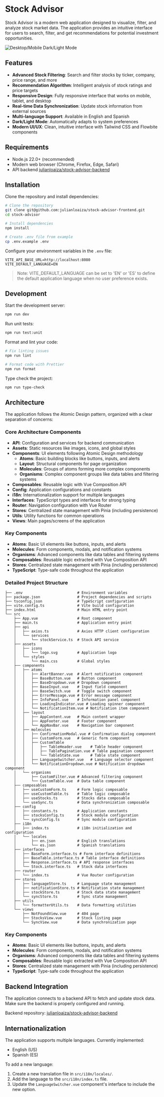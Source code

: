 # Stock Advisor

Stock Advisor is a modern web application designed to visualize, filter, and analyze stock market data. The application provides an intuitive interface for users to search, filter, and get recommendations for potential investment opportunities.

![Desktop/Mobile Dark/Light Mode](src/assets/captures/capture_en.png)

## Features

- **Advanced Stock Filtering**: Search and filter stocks by ticker, company, price range, and more
- **Recommendation Algorithm**: Intelligent analysis of stock ratings and price targets
- **Responsive Design**: Fully responsive interface that works on mobile, tablet, and desktop
- **Real-time Data Synchronization**: Update stock information from external sources
- **Multi-language Support**: Available in English and Spanish
- **Dark/Light Mode**: Automatically adapts to system preferences
- **Modern UI/UX**: Clean, intuitive interface with Tailwind CSS and Flowbite components

## Requirements

- Node.js 22.0+ (recommended)
- Modern web browser (Chrome, Firefox, Edge, Safari)
- API backend [julianloaiza/stock-advisor-backend](https://github.com/julianloaiza/stock-advisor-backend)

## Installation

Clone the repository and install dependencies:

```bash
# Clone the repository
git clone git@github.com:julianloaiza/stock-advisor-frontend.git
cd stock-advisor

# Install dependencies
npm install

# Create .env file from example
cp .env.example .env
```

Configure your environment variables in the `.env` file:

```
VITE_API_BASE_URL=http://localhost:8080
VITE_DEFAULT_LANGUAGE=EN
```

> Note: VITE_DEFAULT_LANGUAGE can be set to 'EN' or 'ES' to define the default application language when no user preference exists.

## Development

Start the development server:

```bash
npm run dev
```

Run unit tests:

```bash
npm run test:unit
```

Format and lint your code:

```bash
# Fix linting issues
npm run lint

# Format code with Prettier
npm run format
```

Type check the project:

```bash
npm run type-check
```

## Architecture

The application follows the Atomic Design pattern, organized with a clear separation of concerns:

### Core Architecture Components

- **API**: Configuration and services for backend communication
- **Assets**: Static resources like images, icons, and global styles
- **Components**: UI elements following Atomic Design methodology
  - **Atoms**: Basic building blocks like buttons, inputs, and alerts
  - **Layout**: Structural components for page organization
  - **Molecules**: Groups of atoms forming more complex components
  - **Organisms**: Complex component groups like data tables and filtering systems
- **Composables**: Reusable logic with Vue Composition API
- **Config**: Application configurations and constants
- **i18n**: Internationalization support for multiple languages
- **Interfaces**: TypeScript types and interfaces for strong typing
- **Router**: Navigation configuration with Vue Router
- **Stores**: Centralized state management with Pinia (including persistence)
- **Utils**: Utility functions for common operations
- **Views**: Main pages/screens of the application

### Key Components

- **Atoms**: Basic UI elements like buttons, inputs, and alerts
- **Molecules**: Form components, modals, and notification systems
- **Organisms**: Advanced components like data tables and filtering systems
- **Composables**: Reusable logic extracted with Vue Composition API
- **Stores**: Centralized state management with Pinia (including persistence)
- **TypeScript**: Type-safe code throughout the application

### Detailed Project Structure

```
├── .env                         # Environment variables
├── package.json                 # Project dependencies and scripts
├── tsconfig.json                # TypeScript configuration
├── vite.config.ts               # Vite build configuration
├── index.html                   # Main HTML entry point
└── src
    ├── App.vue                  # Root component
    ├── main.ts                  # Application entry point
    ├── api
    │   ├── axios.ts             # Axios HTTP client configuration
    │   └── services
    │       └── stockService.ts  # Stock API service
    ├── assets
    │   ├── icons
    │   │   └── logo.svg         # Application logo
    │   └── styles
    │       └── main.css         # Global styles
    ├── components
    │   ├── atoms
    │   │   ├── AlertBanner.vue  # Alert notification component
    │   │   ├── BaseButton.vue   # Button component
    │   │   ├── BaseDropdown.vue # Dropdown component
    │   │   ├── BaseInput.vue    # Input field component
    │   │   ├── BaseSwitch.vue   # Toggle switch component
    │   │   ├── ErrorMessage.vue # Error message component
    │   │   ├── InfoPanel.vue    # Information panel component
    │   │   ├── LoadingIndicator.vue # Loading spinner component
    │   │   └── NotificationItem.vue # Notification item component
    │   ├── layout
    │   │   ├── AppContent.vue   # Main content wrapper
    │   │   ├── AppFooter.vue    # Footer component
    │   │   └── AppNavBar.vue    # Navigation bar component
    │   ├── molecules
    │   │   ├── ConfirmationModal.vue # Confirmation dialog component
    │   │   ├── CustomForm.vue   # Generic form component
    │   │   ├── CustomTable
    │   │   │   ├── TableHeader.vue    # Table header component
    │   │   │   ├── TablePagination.vue # Table pagination component
    │   │   │   └── TableState.vue     # Table state component
    │   │   ├── LanguageSwitcher.vue   # Language selector component
    │   │   └── NotificationDropdown.vue # Notification dropdown component
    │   └── organisms
    │       ├── CustomFilter.vue # Advanced filtering component
    │       └── CustomTable.vue  # Data table component
    ├── composables
    │   ├── useCustomForm.ts     # Form logic composable
    │   ├── useCustomTable.ts    # Table logic composable
    │   ├── useStocks.ts         # Stocks data composable
    │   └── useSync.ts           # Data synchronization composable
    ├── config
    │   ├── constants.ts         # Application constants
    │   ├── stocksConfig.ts      # Stock module configuration
    │   └── syncConfig.ts        # Sync module configuration
    ├── i18n
    │   ├── index.ts             # i18n initialization and configuration
    │   └── locales
    │       ├── en.json          # English translations
    │       └── es.json          # Spanish translations
    ├── interfaces
    │   ├── BaseForm.interface.ts # Form interface definitions
    │   ├── BaseTable.interface.ts # Table interface definitions
    │   ├── Response.interface.ts # API response interfaces
    │   └── Stock.interface.ts   # Stock data interfaces
    ├── router
    │   └── index.ts             # Vue Router configuration
    ├── stores
    │   ├── languageStore.ts     # Language state management
    │   ├── notificationStore.ts # Notification state management
    │   ├── stockStore.ts        # Stock data state management
    │   └── syncStore.ts         # Sync state management
    ├── utils
    │   └── formatterUtils.ts    # Data formatting utilities
    └── views
        ├── NotFoundView.vue     # 404 page
        ├── StocksView.vue       # Stock listing page
        └── SyncView.vue         # Data synchronization page
```

### Key Components

- **Atoms**: Basic UI elements like buttons, inputs, and alerts
- **Molecules**: Form components, modals, and notification systems
- **Organisms**: Advanced components like data tables and filtering systems
- **Composables**: Reusable logic extracted with Vue Composition API
- **Stores**: Centralized state management with Pinia (including persistence)
- **TypeScript**: Type-safe code throughout the application

## Backend Integration

The application connects to a backend API to fetch and update stock data. Make sure the backend is properly configured and running.

Backend repository: [julianloaiza/stock-advisor-backend](https://github.com/julianloaiza/stock-advisor-backend)

## Internationalization

The application supports multiple languages. Currently implemented:

- English (US)
- Spanish (ES)

To add a new language:

1. Create a new translation file in `src/i18n/locales/`.
2. Add the language to the `src/i18n/index.ts` file.
3. Update the `LanguageSwitcher.vue` component's interface to include the new option.
